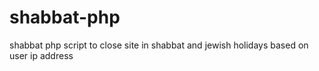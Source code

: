 shabbat-php
===========

shabbat php script to close site in shabbat and jewish holidays based on user ip address

